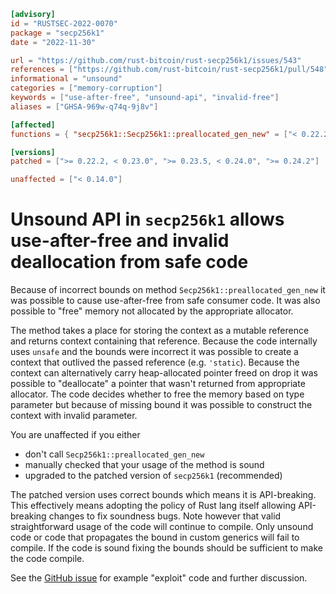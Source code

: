 ```toml
[advisory]
id = "RUSTSEC-2022-0070"
package = "secp256k1"
date = "2022-11-30"

url = "https://github.com/rust-bitcoin/rust-secp256k1/issues/543"
references = ["https://github.com/rust-bitcoin/rust-secp256k1/pull/548"]
informational = "unsound"
categories = ["memory-corruption"]
keywords = ["use-after-free", "unsound-api", "invalid-free"]
aliases = ["GHSA-969w-q74q-9j8v"]

[affected]
functions = { "secp256k1::Secp256k1::preallocated_gen_new" = ["< 0.22.2", ">= 0.23.0, < 0.23.5", ">= 0.24.0, < 0.24.2"] }

[versions]
patched = [">= 0.22.2, < 0.23.0", ">= 0.23.5, < 0.24.0", ">= 0.24.2"]

unaffected = ["< 0.14.0"]
```

# Unsound API in `secp256k1` allows use-after-free and invalid deallocation from safe code

Because of incorrect bounds on method `Secp256k1::preallocated_gen_new` it was possible to cause use-after-free from safe consumer code. It was also possible to "free" memory not allocated by the appropriate allocator.

The method takes a place for storing the context as a mutable reference and returns context containing that reference. Because the code internally uses `unsafe` and the bounds were incorrect it was possible to create a context that outlived the passed reference (e.g. `'static`). Because the context can alternatively carry heap-allocated pointer freed on drop it was possible to "deallocate" a pointer that wasn't returned from appropriate allocator. The code decides whether to free the memory based on type parameter but because of missing bound it was possible to construct the context with invalid parameter.

You are unaffected if you either

* don't call `Secp256k1::preallocated_gen_new`
* manually checked that your usage of the method is sound
* upgraded to the patched version of `secp256k1` (recommended)

The patched version uses correct bounds which means it is API-breaking. This effectively means adopting the policy of Rust lang itself allowing API-breaking changes to fix soundness bugs. Note however that valid straightforward usage of the code will continue to compile. Only unsound code or code that propagates the bound in custom generics will fail to compile. If the code is sound fixing the bounds should be sufficient to make the code compile.

See the [GitHub issue](https://github.com/rust-bitcoin/rust-secp256k1/issues/543) for example "exploit" code and further discussion.
